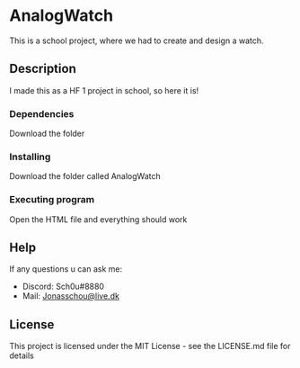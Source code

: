 # AnalogWatch

This is a school project, where we had to create and design a watch.

## Description

I made this as a HF 1 project in school, so here it is!

### Dependencies

Download the folder

### Installing

Download the folder called AnalogWatch

### Executing program

Open the HTML file and everything should work

## Help

If any questions u can ask me: 
- Discord: Sch0u#8880
- Mail: Jonasschou@live.dk

## License

This project is licensed under the MIT License - see the LICENSE.md file for details
